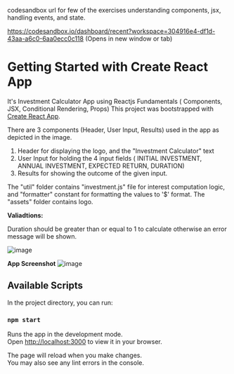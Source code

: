 codesandbox url for few of the exercises understanding components, jsx, handling events, and state.

https://codesandbox.io/dashboard/recent?workspace=304916e4-df1d-43aa-a6c0-6aa0ecc0c118 (Opens in new window or tab)

# Getting Started with Create React App

It's Investment Calculator App using Reactjs Fundamentals ( Components, JSX, Conditional Rendering, Props)
This project was bootstrapped with [Create React App](https://github.com/facebook/create-react-app).

There are 3 components (Header, User Input, Results) used in the app as depicted in the image.
  1. Header for displaying the logo, and the "Investment Calculator" text
  2. User Input for holding the 4 input fields ( INITIAL INVESTMENT, ANNUAL INVESTMENT, EXPECTED RETURN, DURATION)
  3. Results for showing the outcome of the given input.

The "util" folder contains "investment.js" file for interest computation logic, and "formatter" constant for formatting the values to '$' format.
The "assets" folder contains logo.

**Valiadtions:**   

Duration should be greater than or equal to 1 to calculate otherwise an error message will be shown.

![image](https://github.com/rajeshgundekari/investment-calculator-app/assets/67254331/dedc0450-ef7c-477d-8f97-6e2c144e42b2)


**App Screenshot**
![image](https://github.com/rajeshgundekari/investment-calculator-app/assets/67254331/8a3d73ac-b6a4-4ec1-b183-1e13a671cf54)

## Available Scripts

In the project directory, you can run:

### `npm start`

Runs the app in the development mode.\
Open [http://localhost:3000](http://localhost:3000) to view it in your browser.

The page will reload when you make changes.\
You may also see any lint errors in the console.
